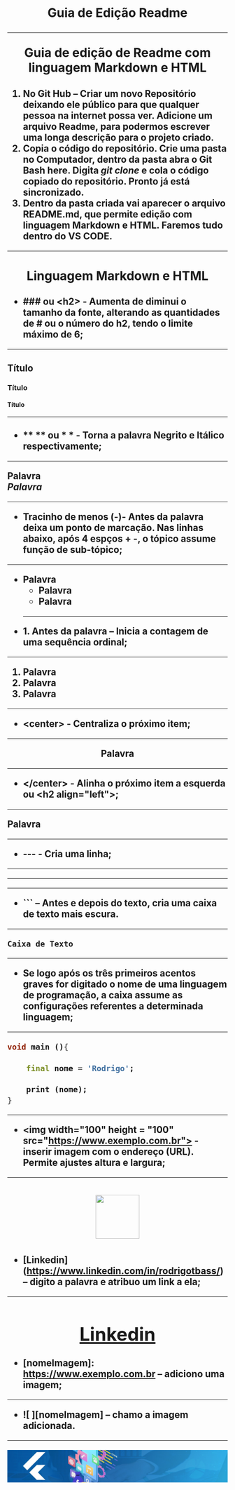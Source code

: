 
<h1 align="center"> 

**Guia de Edição Readme** 

---

Guia de edição de Readme com linguagem Markdown e HTML



<h2 align="left"> 

1.	**No Git Hub** – Criar um novo Repositório deixando ele público para que qualquer pessoa na internet possa ver. Adicione um arquivo Readme, para podermos escrever uma longa descrição para o projeto criado.
2.	Copia o código do repositório. Crie uma pasta no Computador, dentro da pasta abra o **Git Bash here**. Digita *git clone* e cola o código copiado do repositório. **Pronto já está sincronizado**.
3.	Dentro da pasta criada vai aparecer o arquivo **README.md**, que permite edição com linguagem **Markdown e HTML**. Faremos tudo dentro do **VS CODE**.

---
<h1 align="center"> 
Linguagem Markdown e HTML

<h2 align="left">

- **###** ou <**h2**> - Aumenta de diminui o tamanho da fonte, alterando as quantidades de **#** ou o número do **h2**, tendo o limite máximo de **6**;

---
## Título
### Título
#### Título

***
<h2 align="left">

- ** ** ou * * - Torna a palavra Negrito e Itálico respectivamente;
---
**Palavra**  
*Palavra*

---

- **Tracinho de menos (-)**- Antes da palavra deixa um ponto de marcação. Nas linhas abaixo, após 4 espços + **-**, o tópico assume função de sub-tópico;
---
- Palavra
    - Palavra
    - Palavra
    ---
- **1.**  **Antes da palavra** – Inicia a contagem de uma sequência ordinal;
---
1. Palavra
1. Palavra
1. Palavra
---

- **<**center**>** -  Centraliza o próximo item;
---
<center> Palavra </center>

---

- <**/center**> - Alinha o próximo item a esquerda ou <**h2 align="left"**>;
---
Palavra

---

- **---** -  Cria uma linha;
---
---
---
- **```** – Antes e depois do texto, cria uma caixa de texto mais escura. 
---
```
Caixa de Texto
```
---

- Se logo após os três primeiros acentos graves for digitado o nome de uma linguagem de programação, a caixa assume as configurações referentes a determinada linguagem;
---
``` dart
void main (){

    final nome = 'Rodrigo';

    print (nome);
}
```
---

- <**img** width="100" height = "100" src="https://www.exemplo.com.br"> - inserir imagem com o endereço (URL). Permite ajustes altura e largura;
---
<h1 align="center"> <img width="100" height = "100" src="https://www.vectorlogo.zone/logos/flutterio/flutterio-icon.svg">


<h2 align="left">

- **[Linkedin] (https://www.linkedin.com/in/rodrigotbass/)** – digito a palavra e atribuo um link a ela;
---
[<center><h1>Linkedin](https://www.linkedin.com/in/rodrigotbass/)</center>


- **[**nomeImagem**]**: https://www.exemplo.com.br – adiciono uma imagem;
---
[nomeImagem]: https://github.com/RodrigoSaymon/Dart-Fundamentos/blob/main/src/assets/Banner-2.jpg?raw=true


- **![ ][**nomeImagem**]** – chamo a imagem adicionada.
---

![ ][nomeImagem]

